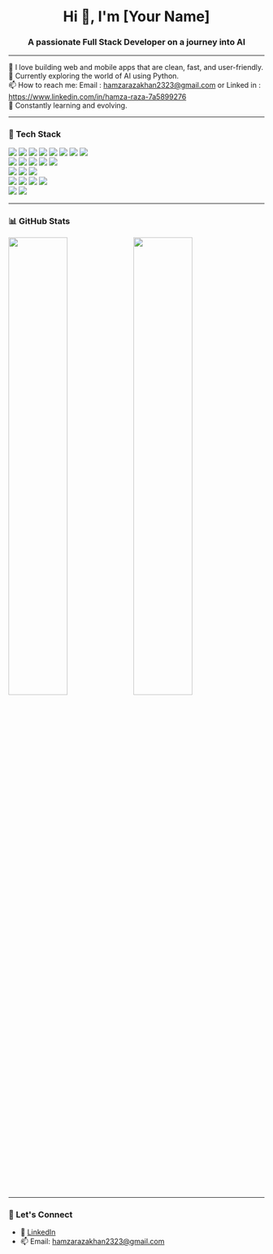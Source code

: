 <h1 align="center">Hi 👋, I'm [Your Name]</h1>
<h3 align="center">A passionate Full Stack Developer on a journey into AI</h3>

---

🚀 I love building web and mobile apps that are clean, fast, and user-friendly.  
🔭 Currently exploring the world of AI using Python.  
📫 How to reach me: Email : hamzarazakhan2323@gmail.com or Linked in : https://www.linkedin.com/in/hamza-raza-7a5899276  
🌱 Constantly learning and evolving.

---

### 🧠 Tech Stack

<p align="left">
  <!-- Frontend -->
  <img src="https://img.shields.io/badge/HTML5-E34F26?logo=html5&logoColor=white" />
  <img src="https://img.shields.io/badge/CSS3-1572B6?logo=css3&logoColor=white" />
  <img src="https://img.shields.io/badge/JavaScript-F7DF1E?logo=javascript&logoColor=black" />
  <img src="https://img.shields.io/badge/Tailwind_CSS-06B6D4?logo=tailwindcss&logoColor=white" />
  <img src="https://img.shields.io/badge/Bootstrap-7952B3?logo=bootstrap&logoColor=white" />
  <img src="https://img.shields.io/badge/React-20232A?logo=react&logoColor=61DAFB" />
  <img src="https://img.shields.io/badge/Vite-646CFF?logo=vite&logoColor=white" />
  <img src="https://img.shields.io/badge/React_Native-20232A?logo=react&logoColor=61DAFB" />

  <!-- Backend -->
  <br/>
  <img src="https://img.shields.io/badge/PHP-777BB4?logo=php&logoColor=white" />
  <img src="https://img.shields.io/badge/Laravel-F05340?logo=laravel&logoColor=white" />
  <img src="https://img.shields.io/badge/CodeIgniter-EF4223?logo=codeigniter&logoColor=white" />
  <img src="https://img.shields.io/badge/Node.js-339933?logo=node.js&logoColor=white" />
  <img src="https://img.shields.io/badge/Express.js-000000?logo=express&logoColor=white" />

  <!-- Database -->
  <br/>
  <img src="https://img.shields.io/badge/MySQL-4479A1?logo=mysql&logoColor=white" />
  <img src="https://img.shields.io/badge/PostgreSQL-4169E1?logo=postgresql&logoColor=white" />
  <img src="https://img.shields.io/badge/MongoDB-47A248?logo=mongodb&logoColor=white" />

  <!-- DevOps / Tools -->
  <br/>
  <img src="https://img.shields.io/badge/Docker-2496ED?logo=docker&logoColor=white" />
  <img src="https://img.shields.io/badge/Git-F05032?logo=git&logoColor=white" />
  <img src="https://img.shields.io/badge/GitHub-181717?logo=github&logoColor=white" />
  <img src="https://img.shields.io/badge/VS_Code-007ACC?logo=visualstudiocode&logoColor=white" />

  <!-- Learning -->
  <br/>
  <img src="https://img.shields.io/badge/Python-3776AB?logo=python&logoColor=white" />
  <img src="https://img.shields.io/badge/AI(Beginner)-F7931E?logo=openai&logoColor=white" />
</p>

---

### 📊 GitHub Stats

<p align="left">
  <img src="https://github-readme-stats.vercel.app/api?username=HamzaRaza-75&show_icons=true&theme=radical" width="48%" />
  <img src="https://github-readme-stats.vercel.app/api/top-langs/?username=HamzaRaza-75&layout=compact&theme=radical" width="48%" />
</p>

---

### 🤝 Let's Connect

- 💼 [LinkedIn]([https://www.linkedin.com/in/your-link/](https://www.linkedin.com/in/hamza-raza-7a5899276))
- 📫 Email: hamzarazakhan2323@gmail.com
